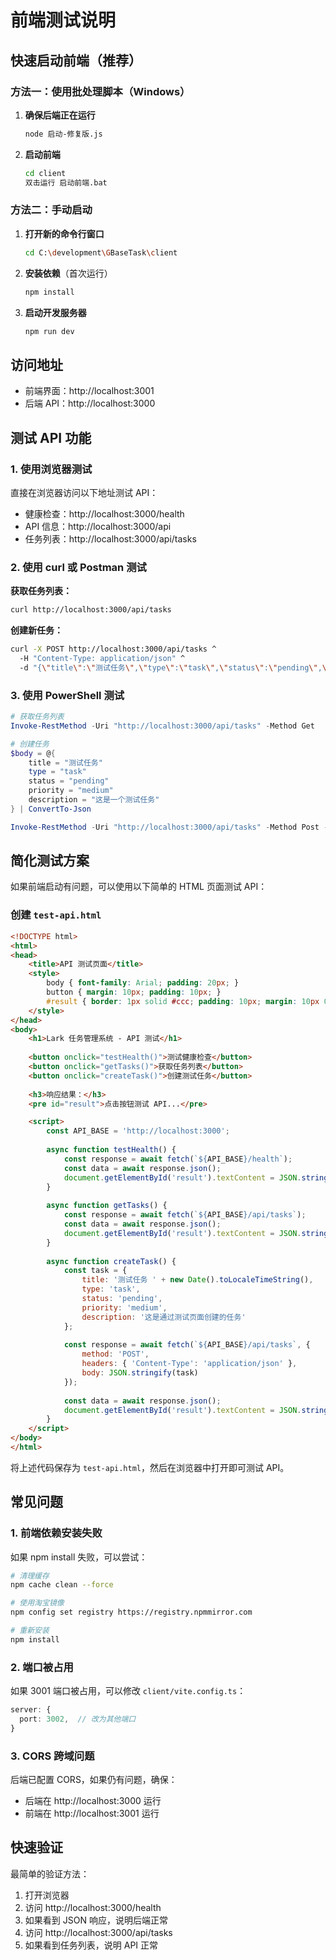 # 前端测试说明

## 快速启动前端（推荐）

### 方法一：使用批处理脚本（Windows）

1. **确保后端正在运行**
   ```bash
   node 启动-修复版.js
   ```

2. **启动前端**
   ```bash
   cd client
   双击运行 启动前端.bat
   ```

### 方法二：手动启动

1. **打开新的命令行窗口**
   ```bash
   cd C:\development\GBaseTask\client
   ```

2. **安装依赖**（首次运行）
   ```bash
   npm install
   ```

3. **启动开发服务器**
   ```bash
   npm run dev
   ```

## 访问地址

- 前端界面：http://localhost:3001
- 后端 API：http://localhost:3000

## 测试 API 功能

### 1. 使用浏览器测试

直接在浏览器访问以下地址测试 API：

- 健康检查：http://localhost:3000/health
- API 信息：http://localhost:3000/api
- 任务列表：http://localhost:3000/api/tasks

### 2. 使用 curl 或 Postman 测试

**获取任务列表：**
```bash
curl http://localhost:3000/api/tasks
```

**创建新任务：**
```bash
curl -X POST http://localhost:3000/api/tasks ^
  -H "Content-Type: application/json" ^
  -d "{\"title\":\"测试任务\",\"type\":\"task\",\"status\":\"pending\",\"priority\":\"medium\"}"
```

### 3. 使用 PowerShell 测试

```powershell
# 获取任务列表
Invoke-RestMethod -Uri "http://localhost:3000/api/tasks" -Method Get

# 创建任务
$body = @{
    title = "测试任务"
    type = "task"
    status = "pending"
    priority = "medium"
    description = "这是一个测试任务"
} | ConvertTo-Json

Invoke-RestMethod -Uri "http://localhost:3000/api/tasks" -Method Post -Body $body -ContentType "application/json"
```

## 简化测试方案

如果前端启动有问题，可以使用以下简单的 HTML 页面测试 API：

### 创建 `test-api.html`

```html
<!DOCTYPE html>
<html>
<head>
    <title>API 测试页面</title>
    <style>
        body { font-family: Arial; padding: 20px; }
        button { margin: 10px; padding: 10px; }
        #result { border: 1px solid #ccc; padding: 10px; margin: 10px 0; }
    </style>
</head>
<body>
    <h1>Lark 任务管理系统 - API 测试</h1>
    
    <button onclick="testHealth()">测试健康检查</button>
    <button onclick="getTasks()">获取任务列表</button>
    <button onclick="createTask()">创建测试任务</button>
    
    <h3>响应结果：</h3>
    <pre id="result">点击按钮测试 API...</pre>

    <script>
        const API_BASE = 'http://localhost:3000';
        
        async function testHealth() {
            const response = await fetch(`${API_BASE}/health`);
            const data = await response.json();
            document.getElementById('result').textContent = JSON.stringify(data, null, 2);
        }
        
        async function getTasks() {
            const response = await fetch(`${API_BASE}/api/tasks`);
            const data = await response.json();
            document.getElementById('result').textContent = JSON.stringify(data, null, 2);
        }
        
        async function createTask() {
            const task = {
                title: '测试任务 ' + new Date().toLocaleTimeString(),
                type: 'task',
                status: 'pending',
                priority: 'medium',
                description: '这是通过测试页面创建的任务'
            };
            
            const response = await fetch(`${API_BASE}/api/tasks`, {
                method: 'POST',
                headers: { 'Content-Type': 'application/json' },
                body: JSON.stringify(task)
            });
            
            const data = await response.json();
            document.getElementById('result').textContent = JSON.stringify(data, null, 2);
        }
    </script>
</body>
</html>
```

将上述代码保存为 `test-api.html`，然后在浏览器中打开即可测试 API。

## 常见问题

### 1. 前端依赖安装失败

如果 npm install 失败，可以尝试：
```bash
# 清理缓存
npm cache clean --force

# 使用淘宝镜像
npm config set registry https://registry.npmmirror.com

# 重新安装
npm install
```

### 2. 端口被占用

如果 3001 端口被占用，可以修改 `client/vite.config.ts`：
```typescript
server: {
  port: 3002,  // 改为其他端口
}
```

### 3. CORS 跨域问题

后端已配置 CORS，如果仍有问题，确保：
- 后端在 http://localhost:3000 运行
- 前端在 http://localhost:3001 运行

## 快速验证

最简单的验证方法：
1. 打开浏览器
2. 访问 http://localhost:3000/health
3. 如果看到 JSON 响应，说明后端正常
4. 访问 http://localhost:3000/api/tasks
5. 如果看到任务列表，说明 API 正常